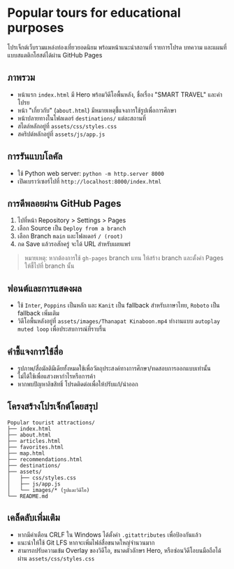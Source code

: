 # Popular tours for educational purposes

โปรเจ็กต์เว็บรวมแหล่งท่องเที่ยวยอดนิยม พร้อมหน้าแนะนำสถานที่ รายการโปรด บทความ และแผนที่ แบบสแตติกโฮสต์ได้ผ่าน GitHub Pages

## ภาพรวม
- หน้าแรก `index.html` มี Hero พร้อมวิดีโอพื้นหลัง, ชื่อเรื่อง "SMART TRAVEL" และคำโปรย
- หน้า "เกี่ยวกับ" (`about.html`) มีหมายเหตุชี้แจงการใช้รูปเพื่อการศึกษา
- หน้าปลายทางในโฟลเดอร์ `destinations/` แต่ละสถานที่
- สไตล์หลักอยู่ที่ `assets/css/styles.css`
- สคริปต์หลักอยู่ที่ `assets/js/app.js`

## การรันแบบโลคัล
- ใช้ Python web server: `python -m http.server 8000`
- เปิดเบราว์เซอร์ไปที่ `http://localhost:8000/index.html`

## การดีพลอยผ่าน GitHub Pages
1. ไปที่หน้า Repository > Settings > Pages
2. เลือก Source เป็น `Deploy from a branch`
3. เลือก Branch `main` และโฟลเดอร์ `/ (root)`
4. กด Save แล้วรอสักครู่ จะได้ URL สำหรับเผยแพร่

> หมายเหตุ: หากต้องการใช้ `gh-pages` branch แทน ให้สร้าง branch และตั้งค่า Pages ให้ชี้ไปที่ branch นั้น

## ฟอนต์และการแสดงผล
- ใช้ `Inter`, `Poppins` เป็นหลัก และ `Kanit` เป็น fallback สำหรับภาษาไทย, `Roboto` เป็น fallback เพิ่มเติม
- วิดีโอพื้นหลังอยู่ที่ `assets/images/Thanapat Kinaboon.mp4` ทำงานแบบ `autoplay muted loop` เพื่อประสบการณ์ที่ราบรื่น

## คำชี้แจงการใช้สื่อ
- รูปภาพ/สื่อมัลติมีเดียทั้งหมดใช้เพื่อวัตถุประสงค์ทางการศึกษา/ทดสอบการออกแบบเท่านั้น
- ไม่ได้ใช้เพื่อแสวงหากำไรหรือการค้า
- หากพบปัญหาลิขสิทธิ์ โปรดติดต่อเพื่อให้ปรับแก้/นำออก

## โครงสร้างโปรเจ็กต์โดยสรุป
```
Popular tourist attractions/
├── index.html
├── about.html
├── articles.html
├── favorites.html
├── map.html
├── recommendations.html
├── destinations/
├── assets/
│   ├── css/styles.css
│   ├── js/app.js
│   └── images/* (รูปและวิดีโอ)
└── README.md
```

## เคล็ดลับเพิ่มเติม
- หากมีคำเตือน CRLF ใน Windows ได้ตั้งค่า `.gitattributes` เพื่อป้องกันแล้ว
- แนะนำให้ใช้ Git LFS หากจะเพิ่มไฟล์สื่อขนาดใหญ่จำนวนมาก
- สามารถปรับความเข้ม Overlay ของวิดีโอ, ขนาดตัวอักษร Hero, หรือซ่อนวิดีโอบนมือถือได้ผ่าน `assets/css/styles.css`